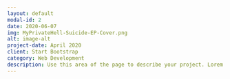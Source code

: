 ```yaml
---
layout: default
modal-id: 2
date: 2020-06-07
img: MyPrivateHell-Suicide-EP-Cover.png
alt: image-alt
project-date: April 2020
client: Start Bootstrap
category: Web Development
description: Use this area of the page to describe your project. Lorem ipsum dolor sit amet, consectetur adipisicing elit. Mollitia neque assumenda ipsam nihil, molestias magnam, recusandae quos quis inventore quisquam velit asperiores, vitae? Reprehenderit soluta, eos quod consequuntur itaque. Nam.
---
```

